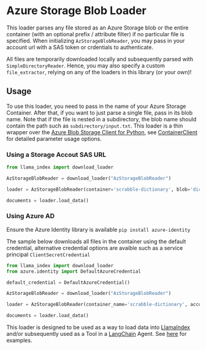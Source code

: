 # Azure Storage Blob Loader

This loader parses any file stored as an Azure Storage blob or the entire container (with an optional prefix / attribute filter) if no particular file is specified. When initializing `AzStorageBlobReader`, you may pass in your account url with a SAS token or crdentials to authenticate.

All files are temporarily downloaded locally and subsequently parsed with `SimpleDirectoryReader`. Hence, you may also specify a custom `file_extractor`, relying on any of the loaders in this library (or your own)!

## Usage

To use this loader, you need to pass in the name of your Azure Storage Container. After that, if you want to just parse a single file, pass in its blob name. Note that if the file is nested in a subdirectory, the blob name should contain the path such as `subdirectory/input.txt`. This loader is a thin wrapper over the [Azure Blob Storage Client for Python](https://learn.microsoft.com/en-us/azure/storage/blobs/storage-quickstart-blobs-python?tabs=managed-identity%2Croles-azure-portal%2Csign-in-azure-cli), see [ContainerClient](https://learn.microsoft.com/en-us/python/api/azure-storage-blob/azure.storage.blob.containerclient?view=azure-python) for detailed parameter usage options. 


### Using a Storage Accout SAS URL
```python
from llama_index import download_loader

AzStorageBlobReader = download_loader("AzStorageBlobReader")

loader = AzStorageBlobReader(container='scrabble-dictionary', blob='dictionary.txt', account_url='<SAS_URL>')

documents = loader.load_data()
```

### Using Azure AD
Ensure the Azure Identity library is available ```pip install azure-identity```

The sample below downloads all files in the container using the default credential, alternative credential options are avaible such as a service principal ```ClientSecretCredential``` 

```python
from llama_index import download_loader
from azure.identity import DefaultAzureCredential

default_credential = DefaultAzureCredential()

AzStorageBlobReader = download_loader("AzStorageBlobReader")

loader = AzStorageBlobReader(container_name='scrabble-dictionary', account_url='https://<storage account name>.blob.core.windows.net', credential=default_credential)

documents = loader.load_data()
```

This loader is designed to be used as a way to load data into [LlamaIndex](https://github.com/jerryjliu/llama_index/tree/main/llama_index) and/or subsequently used as a Tool in a [LangChain](https://github.com/hwchase17/langchain) Agent. See [here](https://github.com/emptycrown/llama-hub/tree/main) for examples.
